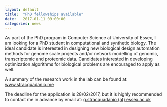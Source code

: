 ```yaml
---
layout: default
title:  "PhD fellowships available"
date:   2017-01-11 09:00:00
categories: news
---
```

As part of the PhD program in Computer Science at University of Essex,
I am looking for a PhD student in computational and synthetic biology.
The ideal candidate is interested in designing new biological design automation
methods for genome scale projects and/or network modelling of genomic,
transcriptomic and proteomic data.
Candidates interested in developing optimization algorithms for biological problems
are encouraged to apply as well.

A summary of the research work in the lab can be found at: www.stracquadanio.me

The deadline for the application is 28/02/2017, but it is highly recommended to
contact me in advance by email at: [g.stracquadanio (at) essex.ac.uk](mailto:g.stracquadanio@essex.ac.uk)
